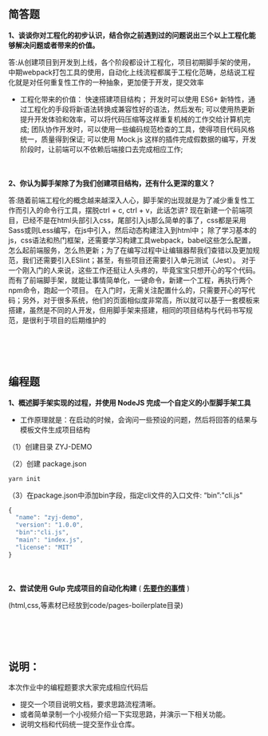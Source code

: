 ## 简答题

**1、谈谈你对工程化的初步认识，结合你之前遇到过的问题说出三个以上工程化能够解决问题或者带来的价值。**

答:从创建项目到开发到上线，各个阶段都设计工程化，项目初期脚手架的使用，中期webpack打包工具的使用，自动化上线流程都属于工程化范畴，总结说工程化就是对任何重复性工作的一种抽象，更加便于开发，提交效率

* 工程化带来的价值：
快速搭建项目结构；
开发时可以使用 ES6+ 新特性，通过工程化的手段将新语法转换成兼容性好的语法，然后发布;
可以使用热更新提升开发体验和效率，可以将代码压缩等这样重复机械的工作交给计算机完成;
团队协作开发时，可以使用一些编码规范检查的工具，使得项目代码风格统一，质量得到保证;
可以使用 Mock.js 这样的插件完成假数据的编写，开发阶段时，让前端可以不依赖后端接口去完成相应工作;

　

**2、你认为脚手架除了为我们创建项目结构，还有什么更深的意义？**

答:随着前端工程化的概念越来越深入人心，脚手架的出现就是为了减少重复性工作而引入的命令行工具，摆脱ctrl + c, ctrl + v，此话怎讲?
现在新建一个前端项目，已经不是在html头部引入css，尾部引入js那么简单的事了，css都是采用Sass或则Less编写，在js中引入，然后动态构建注入到html中；
除了学习基本的js，css语法和热门框架，还需要学习构建工具webpack，babel这些怎么配置，怎么起前端服务，怎么热更新；为了在编写过程中让编辑器帮我们查错以及更加规范，我们还需要引入ESlint；甚至，有些项目还需要引入单元测试（Jest）。
对于一个刚入门的人来说，这些工作还挺让人头疼的，毕竟宝宝只想开心的写个代码。
而有了前端脚手架，就能让事情简单化，一键命令，新建一个工程，再执行两个npm命令，跑起一个项目。
在入门时，无需关注配置什么的，只需要开心的写代码；另外，对于很多系统，他们的页面相似度非常高，所以就可以基于一套模板来搭建，虽然是不同的人开发，但用脚手架来搭建，相同的项目结构与代码书写规范，是很利于项目的后期维护的

　

　

## 编程题

**1、概述脚手架实现的过程，并使用 NodeJS 完成一个自定义的小型脚手架工具**

* 工作原理就是：在启动的时候，会询问一些预设的问题，然后将回答的结果与模板文件生成项目结构

（1）创建目录 ZYJ-DEMO

（2）创建 package.json
```js
yarn init 
```
（3）在package.json中添加bin字段，指定cli文件的入口文件: “bin”:"cli.js"
```js
{
  "name": "zyj-demo",
  "version": "1.0.0",
  "bin":"cli.js",
  "main": "index.js",
  "license": "MIT"
}
```

　

**2、尝试使用 Gulp 完成项目的自动化构建**  ( **[先要作的事情](./notes/下载包是出错的解决方式.md)** )

(html,css,等素材已经放到code/pages-boilerplate目录)

　

　

## 说明：

本次作业中的编程题要求大家完成相应代码后

- 提交一个项目说明文档，要求思路流程清晰。
- 或者简单录制一个小视频介绍一下实现思路，并演示一下相关功能。
- 说明文档和代码统一提交至作业仓库。
